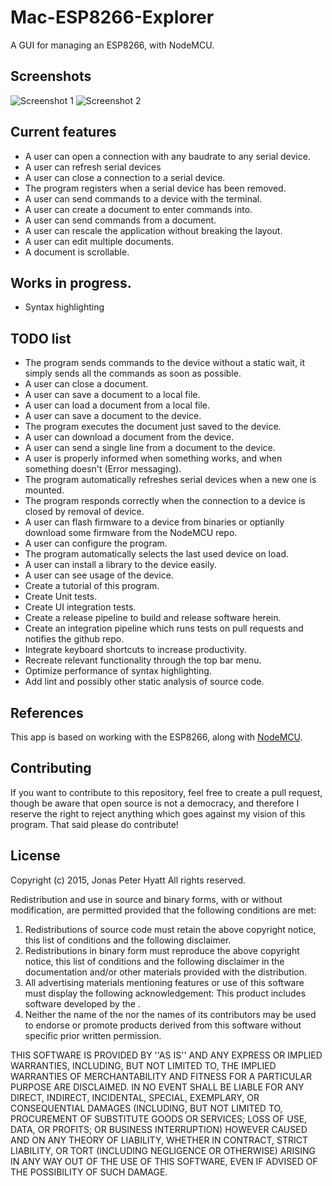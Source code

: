 # Mac-ESP8266-Explorer
A GUI for managing an ESP8266, with NodeMCU.

## Screenshots
![Screenshot 1](http://i.imgur.com/m0xXbFx.png)
![Screenshot 2](http://i.imgur.com/VovfQNA.png)

## Current features
- A user can open a connection with any baudrate to any serial device.
- A user can refresh serial devices
- A user can close a connection to a serial device.
- The program registers when a serial device has been removed.
- A user can send commands to a device with the terminal.
- A user can create a document to enter commands into.
- A user can send commands from a document.
- A user can rescale the application without breaking the layout.
- A user can edit multiple documents.
- A document is scrollable.
 
## Works in progress.
- Syntax highlighting
 
## TODO list
- The program sends commands to the device without a static wait, it simply sends all the commands as soon as possible.
- A user can close a document.
- A user can save a document to a local file.
- A user can load a document from a local file.
- A user can save a document to the device.
- The program executes the document just saved to the device.
- A user can download a document from the device.
- A user can send a single line from a document to the device.
- A user is properly informed when something works, and when something doesn't (Error messaging).
- The program automatically refreshes serial devices when a new one is mounted.
- The program responds correctly when the connection to a device is closed by removal of device.
- A user can flash firmware to a device from binaries or optianlly download some firmware from the NodeMCU repo.
- A user can configure the program.
- The program automatically selects the last used device on load.
- A user can install a library to the device easily.
- A user can see usage of the device.
- Create a tutorial of this program.
- Create Unit tests.
- Create UI integration tests.
- Create a release pipeline to build and release software herein.
- Create an integration pipeline which runs tests on pull requests and notifies the github repo.
- Integrate keyboard shortcuts to increase productivity.
- Recreate relevant functionality through the top bar menu.
- Optimize performance of syntax highlighting.
- Add lint and possibly other static analysis of source code.

## References
This app is based on working with the ESP8266, along with [NodeMCU](https://github.com/nodemcu/nodemcu-firmware).

## Contributing
If you want to contribute to this repository, feel free to create a pull request, though be aware that open source is not a democracy, and therefore I reserve the right to reject anything which goes against my vision of this program. That said please do contribute!

## License
Copyright (c) 2015, Jonas Peter Hyatt
All rights reserved.

Redistribution and use in source and binary forms, with or without
modification, are permitted provided that the following conditions are met:
1. Redistributions of source code must retain the above copyright
   notice, this list of conditions and the following disclaimer.
2. Redistributions in binary form must reproduce the above copyright
   notice, this list of conditions and the following disclaimer in the
   documentation and/or other materials provided with the distribution.
3. All advertising materials mentioning features or use of this software
   must display the following acknowledgement:
   This product includes software developed by the <organization>.
4. Neither the name of the <organization> nor the
   names of its contributors may be used to endorse or promote products
   derived from this software without specific prior written permission.

THIS SOFTWARE IS PROVIDED BY <COPYRIGHT HOLDER> ''AS IS'' AND ANY
EXPRESS OR IMPLIED WARRANTIES, INCLUDING, BUT NOT LIMITED TO, THE IMPLIED
WARRANTIES OF MERCHANTABILITY AND FITNESS FOR A PARTICULAR PURPOSE ARE
DISCLAIMED. IN NO EVENT SHALL <COPYRIGHT HOLDER> BE LIABLE FOR ANY
DIRECT, INDIRECT, INCIDENTAL, SPECIAL, EXEMPLARY, OR CONSEQUENTIAL DAMAGES
(INCLUDING, BUT NOT LIMITED TO, PROCUREMENT OF SUBSTITUTE GOODS OR SERVICES;
LOSS OF USE, DATA, OR PROFITS; OR BUSINESS INTERRUPTION) HOWEVER CAUSED AND
ON ANY THEORY OF LIABILITY, WHETHER IN CONTRACT, STRICT LIABILITY, OR TORT
(INCLUDING NEGLIGENCE OR OTHERWISE) ARISING IN ANY WAY OUT OF THE USE OF THIS
SOFTWARE, EVEN IF ADVISED OF THE POSSIBILITY OF SUCH DAMAGE.

